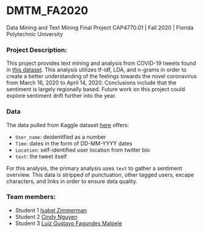 # DMTM_FA2020
Data Mining and Text Mining Final Project 
CAP4770.01 | Fall 2020 | Florida Polytechnic University

### Project Description:
This project provides text mining and analysis from COVID-19 tweets found in [this dataset](https://www.kaggle.com/datatattle/coronavirus-tweets). This analysis utilizes tf-idf, LDA, and n-grams in order to create a better understanding of the feelings towards the novel coronavirus from March 16, 2020 to April 14, 2020. Conclusions include that the sentiment is largely regionally based. Future work on this project could explore sentiment drift further into the year. 

### Data
The data pulled from Kaggle dataset [here](https://www.kaggle.com/datatattle/coronavirus-tweets) offers:
- `User_name`: deidentified as a number
- `Time`: dates in the form of DD-MM-YYYY dates
- `Location`: self-identified user location from twitter bio
- `text`: the tweet itself

For this analysis, the primary analysis uses  `text` to gather a sentiment overview. This data is stripped of punctuation, other tagged users, excape characters, and links in order to ensure data quality. 

### Team members: 

- Student 1 [Isabel Zimmerman](mailto:izimmerman5298@floridapoly.edu)
- Student 2 [Cindy Nguyen](mailto:cnguyen5356@floridapoly.edu)
- Student 3 [Luiz Gustavo Fagundes Malpele](mailto:lfagundesmalpele664@floridapoly.edu)


